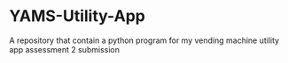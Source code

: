 # YAMS-Utility-App
A repository that contain a python program for my vending machine utility app assessment 2 submission
